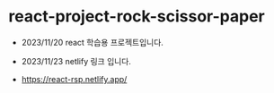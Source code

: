 # react-project-rock-scissor-paper
  
  - 2023/11/20 react 학습용 프로젝트입니다.

  - 2023/11/23 netlify 링크 입니다.
  - https://react-rsp.netlify.app/
